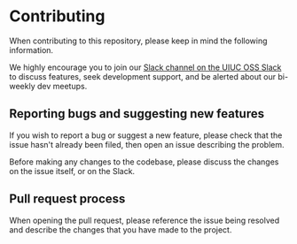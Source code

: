 # Contributing

When contributing to this repository, please keep in mind the following information.

We highly encourage you to join our [Slack channel on the UIUC OSS Slack](https://illinois-oss.slack.com) to discuss features, seek development support, and be alerted about our bi-weekly dev meetups. 

## Reporting bugs and suggesting new features

If you wish to report a bug or suggest a new feature, please check that the issue hasn't already been filed, then open an issue describing the problem.

Before making any changes to the codebase, please discuss the changes on the issue itself, or on the Slack.

## Pull request process

When opening the pull request, please reference the issue being resolved and describe the changes that you have made to the project. 
